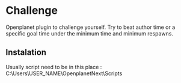 # Challenge
Openplanet plugin to challenge yourself. Try to beat author time or a specific goal time under the minimum time and minimum respawns.

## Instalation

Usually script need to be in this place : C:\Users\USER_NAME\OpenplanetNext\Scripts
